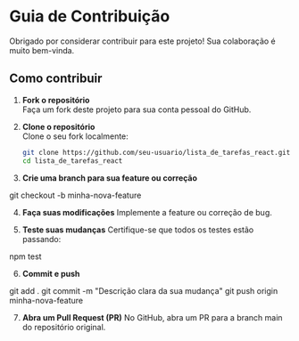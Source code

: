 # Guia de Contribuição

Obrigado por considerar contribuir para este projeto! Sua colaboração é muito bem-vinda.

## Como contribuir

1. **Fork o repositório**  
   Faça um fork deste projeto para sua conta pessoal do GitHub.

2. **Clone o repositório**  
   Clone o seu fork localmente:  
   ```bash
   git clone https://github.com/seu-usuario/lista_de_tarefas_react.git
   cd lista_de_tarefas_react

3. **Crie uma branch para sua feature ou correção**

git checkout -b minha-nova-feature

4. **Faça suas modificações**
Implemente a feature ou correção de bug.

5. **Teste suas mudanças**
Certifique-se que todos os testes estão passando:

npm test

6. **Commit e push**

git add .
git commit -m "Descrição clara da sua mudança"
git push origin minha-nova-feature

7. **Abra um Pull Request (PR)**
No GitHub, abra um PR para a branch main do repositório original.